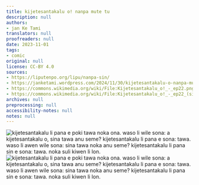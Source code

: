 ```yaml
---
title: kijetesantakalu o! nanpa mute tu
description: null
authors:
- jan Ke Tami
translators: null
proofreaders: null
date: 2023-11-01
tags:
- comic
original: null
license: CC-BY 4.0
sources:
- https://liputenpo.org/lipu/nanpa-sin/
- https://janketami.wordpress.com/2024/11/30/kijetesantakalu-o-nanpa-mute-wan/
- https://commons.wikimedia.org/wiki/File:Kijetesantakalu_o!_-_ep22.png
- https://commons.wikimedia.org/wiki/File:Kijetesantakalu_o!_-_ep22_(sitelen_pona).png
archives: null
preprocessing: null
accessibility-notes: null
notes: null
---
```


![kijetesantakalu li pana e poki tawa noka ona. waso li wile sona: a kijetesantakalu o, sina tawa anu seme? kijetesantakalu li pana e sona: tawa. waso li awen wile sona: sina tawa noka anu seme? kijetesantakalu li pana sin e sona: tawa. noka suli kiwen li lon.](https://upload.wikimedia.org/wikipedia/commons/a/a2/Kijetesantakalu_o%21_-_ep22.png)
![kijetesantakalu li pana e poki tawa noka ona. waso li wile sona: a kijetesantakalu o, sina tawa anu seme? kijetesantakalu li pana e sona: tawa. waso li awen wile sona: sina tawa noka anu seme? kijetesantakalu li pana sin e sona: tawa. noka suli kiwen li lon.](https://upload.wikimedia.org/wikipedia/commons/9/9b/Kijetesantakalu_o%21_-_ep22_%28sitelen_pona%29.png)